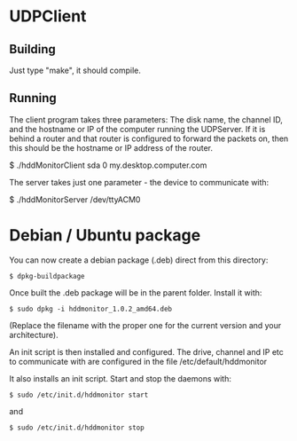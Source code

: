 UDPClient
=========

Building
--------

Just type "make", it should compile.

Running
-------

The client program takes three parameters: The disk name, the channel ID, 
and the hostname or IP of the computer running the UDPServer.  If it is 
behind a router and that router is configured to forward the packets on, 
then this should be the hostname or IP address of the router.

$ ./hddMonitorClient sda 0 my.desktop.computer.com

The server takes just one parameter - the device to communicate with:

$ ./hddMonitorServer /dev/ttyACM0

Debian / Ubuntu package
=======================

You can now create a debian package (.deb) direct from this directory:

    $ dpkg-buildpackage

Once built the .deb package will be in the parent folder.  Install it with:

    $ sudo dpkg -i hddmonitor_1.0.2_amd64.deb

(Replace the filename with the proper one for the current version and your architecture).

An init script is then installed and configured.  The drive, channel and 
IP etc to communicate with are configured in the file /etc/default/hddmonitor

It also installs an init script.  Start and stop the daemons with:

    $ sudo /etc/init.d/hddmonitor start

and 

    $ sudo /etc/init.d/hddmonitor stop
